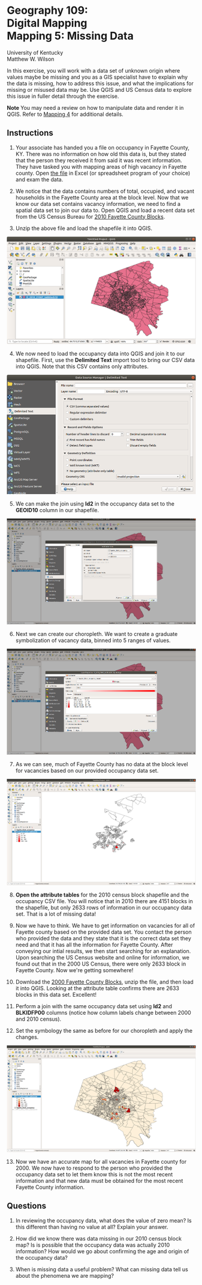 # Geography 109:<br>Digital Mapping<br>Mapping 5: Missing Data

University of Kentucky
<br>Matthew W. Wilson

In this exercise, you will work with a data set of unknown origin where values maybe be missing and you as a GIS specialist have to explain why the data is missing, how to address this issue, and what the implications for missing or misused data may be. Use QGIS and US Census data to explore this issue in fuller detail through the exercise.

**Note** You may need a review on how to manipulate data and render it in QGIS. Refer to [Mapping 4](../mapping-4/README.md) for additional details.

## Instructions

1. Your associate has handed you a file on occupancy in Fayette County, KY. There was no information on how old this data is, but they stated that the person they received it from said it was recent information. They have tasked you with mapping areas of high vacancy in Fayette county. Open [the file](assets/fayette_block_occupancy.csv) in Excel (or spreadsheet program of your choice) and exam the data.

2. We notice that the data contains numbers of total, occupied, and vacant households in the Fayette County area at the block level. Now that we know our data set contains vacancy information, we need to find a spatial data set to join our data to. Open QGIS and load a recent data set from the US Census Bureau for [2010 Fayette County Blocks](assets/tl_2010_21067_tabblock10.zip).

3. Unzip the above file and load the shapefile it into QGIS.

  ![Image31](assets/images/31.png)

4. We now need to load the occupancy data into QGIS and join it to our shapefile. First, use the **Delimited Text** import tool to bring our CSV data into QGIS. Note that this CSV contains only attributes.

  ![Image41](assets/images/41.png)

5. We can make the join using **Id2** in the occupancy data set to the **GEOID10** column in our shapefile.

  ![Image51](assets/images/51.png)

6. Next we can create our choropleth. We want to create a graduate symbolization of vacancy data, binned into 5 ranges of values. 

  ![Image61](assets/images/61.png)

7. As we can see, much of Fayette County has no data at the block level for vacancies based on our provided occupancy data set.

  ![Image71](assets/images/71.png) 

8. **Open the attribute tables** for the 2010 census block shapefile and the occupancy CSV file. You will notice that in 2010 there are 4151 blocks in the shapefile, but only 2633 rows of information in our occupancy data set. That is a lot of missing data!

9. Now we have to think. We have to get information on vacancies for all of Fayette county based on the provided data set. You contact the person who provided the data and they state that it is the correct data set they need and that it has all the information for Fayette County. After conveying our intial results, we then start searching for an explanation. Upon searching the US Census website and online for information, we found out that in the 2000 US Census, there were only 2633 block in Fayette County. Now we're getting somewhere!

10. Download the [2000 Fayette County Blocks](assets/tl_2010_21067_tabblock00.zip), unzip the file, and then load it into QGIS. Looking at the attribute table confirms there are 2633 blocks in this data set. Excellent!

11. Perform a join with the same occupancy data set using **Id2** and **BLKIDFP00** columns (notice how column labels change between 2000 and 2010 census).

12. Set the symbology the same as before for our choropleth and apply the changes.

  ![Image121](assets/images/121.png)

13. Now we have an accurate map for all vacancies in Fayette county for 2000. We now have to respond to the person who provided the occupancy data set to let them know this is not the most recent information and that new data must be obtained for the most recent Fayette County information.

## Questions

1. In reviewing the occupancy data, what does the value of zero mean? Is this different than having no value at all? Explain your answer.

2. How did we know there was data missing in our 2010 census block map? Is is possible that the occupancy data was actually 2010 information? How would we go about confirming the age and origin of the occupancy data?

3. When is missing data a useful problem? What can missing data tell us about the phenomena we are mapping?